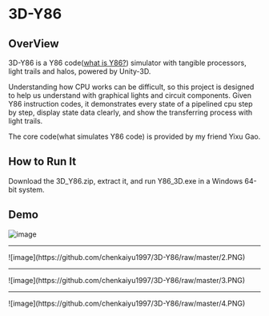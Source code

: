 # 3D-Y86

## OverView

3D-Y86 is a Y86 code([what is Y86?](https://www.cs.utexas.edu/users/witchel/429/lectures/ISA_1.pdf)) simulator with tangible processors, light trails and halos, powered by Unity-3D.

Understanding how CPU works can be difficult, so this project is designed to help us understand with graphical lights and circuit components. Given Y86 instruction codes, it demonstrates every state of a pipelined cpu step by step, display state data clearly, and show the transferring process with light trails.

The core code(what simulates Y86 code) is provided by my friend Yixu Gao.
  
## How to Run It

Download the 3D_Y86.zip, extract it, and run Y86_3D.exe in a Windows 64-bit system.


## Demo
![image](https://github.com/chenkaiyu1997/3D-Y86/raw/master/1.PNG)
<hr>
![image](https://github.com/chenkaiyu1997/3D-Y86/raw/master/2.PNG)
<hr>
![image](https://github.com/chenkaiyu1997/3D-Y86/raw/master/3.PNG)
<hr>
![image](https://github.com/chenkaiyu1997/3D-Y86/raw/master/4.PNG)

